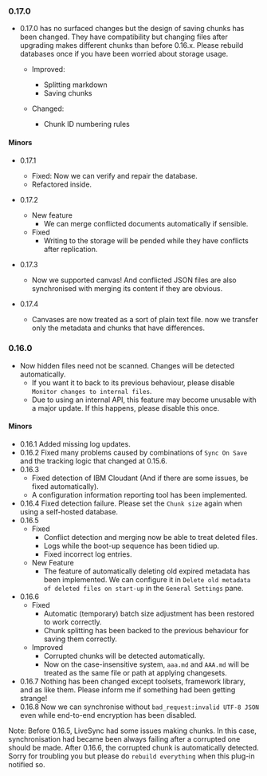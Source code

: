 ### 0.17.0
- 0.17.0 has no surfaced changes but the design of saving chunks has been changed. They have compatibility but changing files after upgrading makes different chunks than before 0.16.x.
  Please rebuild databases once if you have been worried about storage usage.

  - Improved:
    - Splitting markdown
    - Saving chunks

  - Changed:
    - Chunk ID numbering rules

#### Minors
- 0.17.1
  - Fixed: Now we can verify and repair the database.
  - Refactored inside.

- 0.17.2
  - New feature
    - We can merge conflicted documents automatically if sensible.
  - Fixed
    - Writing to the storage will be pended while they have conflicts after replication.

- 0.17.3
  - Now we supported canvas! And conflicted JSON files are also synchronised with merging its content if they are obvious.

- 0.17.4
  - Canvases are now treated as a sort of plain text file. now we transfer only the metadata and chunks that have differences.
### 0.16.0
- Now hidden files need not be scanned. Changes will be detected automatically.
  - If you want it to back to its previous behaviour, please disable `Monitor changes to internal files`.
  - Due to using an internal API, this feature may become unusable with a major update. If this happens, please disable this once.

#### Minors

- 0.16.1 Added missing log updates.
- 0.16.2 Fixed many problems caused by combinations of `Sync On Save` and the tracking logic that changed at 0.15.6.
- 0.16.3
  - Fixed detection of IBM Cloudant (And if there are some issues, be fixed automatically).
  - A configuration information reporting tool has been implemented.
- 0.16.4 Fixed detection failure. Please set the `Chunk size` again when using a self-hosted database.
- 0.16.5
  - Fixed
    - Conflict detection and merging now be able to treat deleted files.
    - Logs while the boot-up sequence has been tidied up.
    - Fixed incorrect log entries.
  - New Feature
    - The feature of automatically deleting old expired metadata has been implemented.
    We can configure it in `Delete old metadata of deleted files on start-up` in the `General Settings` pane.
- 0.16.6
  - Fixed
    - Automatic (temporary) batch size adjustment has been restored to work correctly.
    - Chunk splitting has been backed to the previous behaviour for saving them correctly.
  - Improved
    - Corrupted chunks will be detected automatically.
    - Now on the case-insensitive system, `aaa.md` and `AAA.md` will be treated as the same file or path at applying changesets.
- 0.16.7 Nothing has been changed except toolsets, framework library, and as like them. Please inform me if something had been getting strange!
- 0.16.8 Now we can synchronise without `bad_request:invalid UTF-8 JSON` even while end-to-end encryption has been disabled.

Note:
Before 0.16.5, LiveSync had some issues making chunks. In this case, synchronisation had became been always failing after a corrupted one should be made. After 0.16.6, the corrupted chunk is automatically detected. Sorry for troubling you but please do `rebuild everything` when this plug-in notified so.

